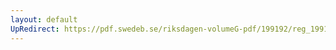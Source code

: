 ```yaml
---
layout: default
UpRedirect: https://pdf.swedeb.se/riksdagen-volumeG-pdf/199192/reg_199192/reg_199192_0144.pdf
---
```

